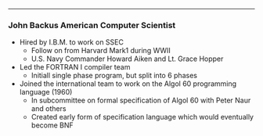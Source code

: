 
---

### John Backus American Computer Scientist

- Hired by I.B.M. to work on SSEC
  * Follow on from Harvard Mark1 during WWII
  * U.S. Navy Commander Howard Aiken and Lt. Grace Hopper
- Led the FORTRAN I compiler team
  * Initiall single phase program, but split into 6 phases
- Joined the international team to work on the Algol 60 programming language (1960)
  * In subcommittee on formal specification of Algol 60 with Peter Naur and others
  * Created early  form of specification language which would eventually become BNF
